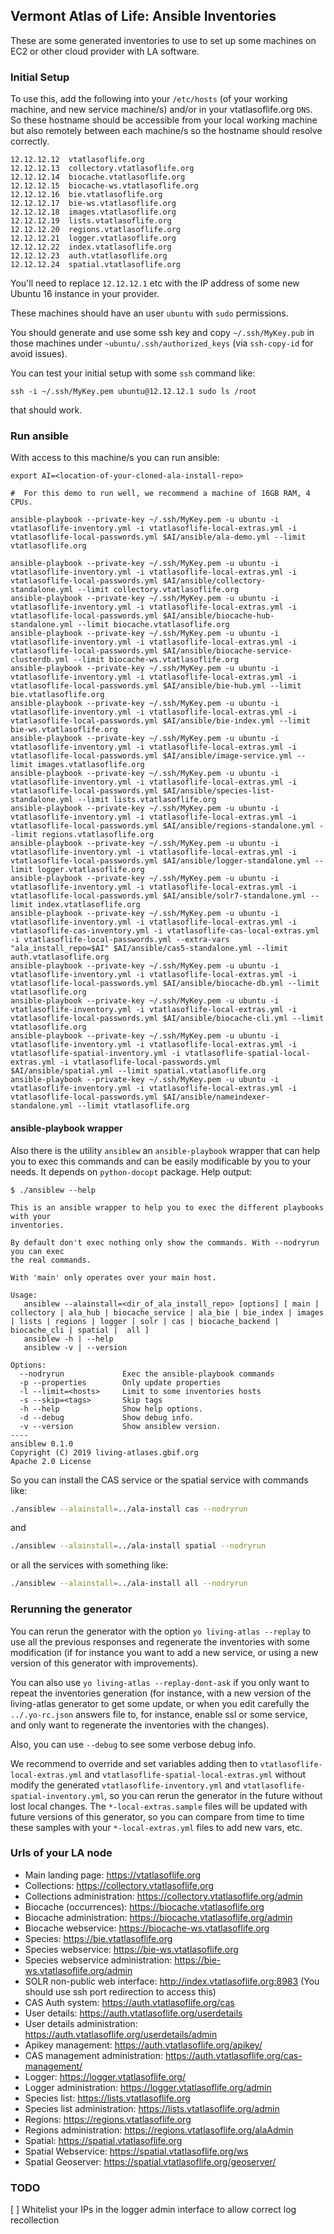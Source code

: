 ## Vermont Atlas of Life: Ansible Inventories

These are some generated inventories to use to set up some machines on EC2 or other cloud provider with LA software.

### Initial Setup

To use this, add the following into your `/etc/hosts` (of your working machine, and new service machine/s) and/or in your vtatlasoflife.org `DNS`. So these hostname should be accessible from your local working machine but also remotely between each machine/s so the hostname should resolve correctly.

```
12.12.12.12  vtatlasoflife.org
12.12.12.13  collectory.vtatlasoflife.org
12.12.12.14  biocache.vtatlasoflife.org
12.12.12.15  biocache-ws.vtatlasoflife.org
12.12.12.16  bie.vtatlasoflife.org
12.12.12.17  bie-ws.vtatlasoflife.org
12.12.12.18  images.vtatlasoflife.org
12.12.12.19  lists.vtatlasoflife.org
12.12.12.20  regions.vtatlasoflife.org
12.12.12.21  logger.vtatlasoflife.org
12.12.12.22  index.vtatlasoflife.org
12.12.12.23  auth.vtatlasoflife.org
12.12.12.24  spatial.vtatlasoflife.org
```

You'll need to replace `12.12.12.1` etc with the IP address of some new Ubuntu 16 instance in your provider.

These machines should have an user `ubuntu` with `sudo` permissions.

You should generate and use some ssh key and copy `~/.ssh/MyKey.pub` in those machines under `~ubuntu/.ssh/authorized_keys` (via `ssh-copy-id` for avoid issues).

You can test your initial setup with some `ssh` command like:
```
ssh -i ~/.ssh/MyKey.pem ubuntu@12.12.12.1 sudo ls /root
```
that should work.

### Run ansible

With access to this machine/s you can run ansible:

```
export AI=<location-of-your-cloned-ala-install-repo>

#  For this demo to run well, we recommend a machine of 16GB RAM, 4 CPUs.

ansible-playbook --private-key ~/.ssh/MyKey.pem -u ubuntu -i vtatlasoflife-inventory.yml -i vtatlasoflife-local-extras.yml -i vtatlasoflife-local-passwords.yml $AI/ansible/ala-demo.yml --limit vtatlasoflife.org

ansible-playbook --private-key ~/.ssh/MyKey.pem -u ubuntu -i vtatlasoflife-inventory.yml -i vtatlasoflife-local-extras.yml -i vtatlasoflife-local-passwords.yml $AI/ansible/collectory-standalone.yml --limit collectory.vtatlasoflife.org
ansible-playbook --private-key ~/.ssh/MyKey.pem -u ubuntu -i vtatlasoflife-inventory.yml -i vtatlasoflife-local-extras.yml -i vtatlasoflife-local-passwords.yml $AI/ansible/biocache-hub-standalone.yml --limit biocache.vtatlasoflife.org
ansible-playbook --private-key ~/.ssh/MyKey.pem -u ubuntu -i vtatlasoflife-inventory.yml -i vtatlasoflife-local-extras.yml -i vtatlasoflife-local-passwords.yml $AI/ansible/biocache-service-clusterdb.yml --limit biocache-ws.vtatlasoflife.org
ansible-playbook --private-key ~/.ssh/MyKey.pem -u ubuntu -i vtatlasoflife-inventory.yml -i vtatlasoflife-local-extras.yml -i vtatlasoflife-local-passwords.yml $AI/ansible/bie-hub.yml --limit bie.vtatlasoflife.org
ansible-playbook --private-key ~/.ssh/MyKey.pem -u ubuntu -i vtatlasoflife-inventory.yml -i vtatlasoflife-local-extras.yml -i vtatlasoflife-local-passwords.yml $AI/ansible/bie-index.yml --limit bie-ws.vtatlasoflife.org
ansible-playbook --private-key ~/.ssh/MyKey.pem -u ubuntu -i vtatlasoflife-inventory.yml -i vtatlasoflife-local-extras.yml -i vtatlasoflife-local-passwords.yml $AI/ansible/image-service.yml --limit images.vtatlasoflife.org
ansible-playbook --private-key ~/.ssh/MyKey.pem -u ubuntu -i vtatlasoflife-inventory.yml -i vtatlasoflife-local-extras.yml -i vtatlasoflife-local-passwords.yml $AI/ansible/species-list-standalone.yml --limit lists.vtatlasoflife.org
ansible-playbook --private-key ~/.ssh/MyKey.pem -u ubuntu -i vtatlasoflife-inventory.yml -i vtatlasoflife-local-extras.yml -i vtatlasoflife-local-passwords.yml $AI/ansible/regions-standalone.yml --limit regions.vtatlasoflife.org
ansible-playbook --private-key ~/.ssh/MyKey.pem -u ubuntu -i vtatlasoflife-inventory.yml -i vtatlasoflife-local-extras.yml -i vtatlasoflife-local-passwords.yml $AI/ansible/logger-standalone.yml --limit logger.vtatlasoflife.org
ansible-playbook --private-key ~/.ssh/MyKey.pem -u ubuntu -i vtatlasoflife-inventory.yml -i vtatlasoflife-local-extras.yml -i vtatlasoflife-local-passwords.yml $AI/ansible/solr7-standalone.yml --limit index.vtatlasoflife.org
ansible-playbook --private-key ~/.ssh/MyKey.pem -u ubuntu -i vtatlasoflife-inventory.yml -i vtatlasoflife-local-extras.yml -i vtatlasoflife-cas-inventory.yml -i vtatlasoflife-cas-local-extras.yml -i vtatlasoflife-local-passwords.yml --extra-vars "ala_install_repo=$AI" $AI/ansible/cas5-standalone.yml --limit auth.vtatlasoflife.org
ansible-playbook --private-key ~/.ssh/MyKey.pem -u ubuntu -i vtatlasoflife-inventory.yml -i vtatlasoflife-local-extras.yml -i vtatlasoflife-local-passwords.yml $AI/ansible/biocache-db.yml --limit vtatlasoflife.org
ansible-playbook --private-key ~/.ssh/MyKey.pem -u ubuntu -i vtatlasoflife-inventory.yml -i vtatlasoflife-local-extras.yml -i vtatlasoflife-local-passwords.yml $AI/ansible/biocache-cli.yml --limit vtatlasoflife.org
ansible-playbook --private-key ~/.ssh/MyKey.pem -u ubuntu -i vtatlasoflife-inventory.yml -i vtatlasoflife-local-extras.yml -i vtatlasoflife-spatial-inventory.yml -i vtatlasoflife-spatial-local-extras.yml -i vtatlasoflife-local-passwords.yml $AI/ansible/spatial.yml --limit spatial.vtatlasoflife.org
ansible-playbook --private-key ~/.ssh/MyKey.pem -u ubuntu -i vtatlasoflife-inventory.yml -i vtatlasoflife-local-extras.yml -i vtatlasoflife-local-passwords.yml $AI/ansible/nameindexer-standalone.yml --limit vtatlasoflife.org
```
#### ansible-playbook wrapper

Also there is the utility `ansiblew` an `ansible-playbook` wrapper that can help you to exec this commands and can be easily modificable by you to your needs. It depends on `python-docopt` package. Help output:

```
$ ./ansiblew --help

This is an ansible wrapper to help you to exec the different playbooks with your
inventories.

By default don't exec nothing only show the commands. With --nodryrun you can exec
the real commands.

With 'main' only operates over your main host.

Usage:
   ansiblew --alainstall=<dir_of_ala_install_repo> [options] [ main | collectory | ala_hub | biocache_service | ala_bie | bie_index | images | lists | regions | logger | solr | cas | biocache_backend | biocache_cli | spatial |  all ]
   ansiblew -h | --help
   ansiblew -v | --version

Options:
  --nodryrun             Exec the ansible-playbook commands
  -p --properties        Only update properties
  -l --limit=<hosts>     Limit to some inventories hosts
  -s --skip=<tags>       Skip tags
  -h --help              Show help options.
  -d --debug             Show debug info.
  -v --version           Show ansiblew version.
----
ansiblew 0.1.0
Copyright (C) 2019 living-atlases.gbif.org
Apache 2.0 License
```
So you can install the CAS service or the spatial service with commands like:

```bash
./ansiblew --alainstall=../ala-install cas --nodryrun
```

and

```bash
./ansiblew --alainstall=../ala-install spatial --nodryrun
```

or all the services with something like:

```bash
./ansiblew --alainstall=../ala-install all --nodryrun
```

### Rerunning the generator

You can rerun the generator with the option `yo living-atlas --replay` to use all the previous responses and regenerate the inventories with some modification (if for instance you want to add a new service, or using a new version of this generator with improvements).

You can also use `yo living-atlas --replay-dont-ask` if you only want to repeat the inventories generation (for instance, with a new version of the living-atlas generator to get some update, or when you edit carefully the `../.yo-rc.json` answers file to, for instance, enable ssl or some service, and only want to regenerate the inventories with the changes).

Also, you can use `--debug` to see some verbose debug info.

We recommend to override and set variables adding then to `vtatlasoflife-local-extras.yml` and `vtatlasoflife-spatial-local-extras.yml` without modify the generated `vtatlasoflife-inventory.yml` and `vtatlasoflife-spatial-inventory.yml`, so you can rerun the generator in the future without lost local changes. The `*-local-extras.sample` files will be updated with future versions of this generator, so you can compare from time to time these samples with your `*-local-extras.yml` files to add new vars, etc.

### Urls of your LA node

- Main landing page: https://vtatlasoflife.org
- Collections: https://collectory.vtatlasoflife.org
- Collections administration: https://collectory.vtatlasoflife.org/admin
- Biocache (occurrences): https://biocache.vtatlasoflife.org
- Biocache administration: https://biocache.vtatlasoflife.org/admin
- Biocache webservice: https://biocache-ws.vtatlasoflife.org
- Species: https://bie.vtatlasoflife.org
- Species webservice: https://bie-ws.vtatlasoflife.org
- Species webservice administration: https://bie-ws.vtatlasoflife.org/admin
- SOLR non-public web interface: http://index.vtatlasoflife.org:8983 (You should use ssh port redirection to access this)
- CAS Auth system: https://auth.vtatlasoflife.org/cas
- User details: https://auth.vtatlasoflife.org/userdetails
- User details administration: https://auth.vtatlasoflife.org/userdetails/admin
- Apikey management: https://auth.vtatlasoflife.org/apikey/
- CAS management administration: https://auth.vtatlasoflife.org/cas-management/
- Logger: https://logger.vtatlasoflife.org/
- Logger administration: https://logger.vtatlasoflife.org/admin
- Species list: https://lists.vtatlasoflife.org
- Species list administration: https://lists.vtatlasoflife.org/admin
- Regions: https://regions.vtatlasoflife.org
- Regions administration: https://regions.vtatlasoflife.org/alaAdmin
- Spatial: https://spatial.vtatlasoflife.org
- Spatial Webservice: https://spatial.vtatlasoflife.org/ws
- Spatial Geoserver: https://spatial.vtatlasoflife.org/geoserver/

### TODO

[ ] Whitelist your IPs in the logger admin interface to allow correct log recollection
